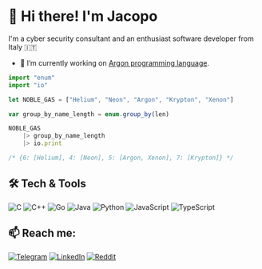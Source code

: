 # 👋 Hi there! I'm Jacopo

I'm a cyber security consultant and an enthusiast software developer from Italy 🇮🇹

- 🔭 I’m currently working on [Argon programming language](https://github.com/argonlang/argon).

```js
import "enum"
import "io"

let NOBLE_GAS = ["Helium", "Neon", "Argon", "Krypton", "Xenon"]

var group_by_name_length = enum.group_by(len)

NOBLE_GAS
    |> group_by_name_length
    |> io.print

/* {6: [Helium], 4: [Neon], 5: [Argon, Xenon], 7: [Krypton]} */
```

## 🛠️ Tech & Tools
![C](https://img.shields.io/badge/c-%2300599C.svg?style=for-the-badge&logo=c&logoColor=white)
![C++](https://img.shields.io/badge/c++-%2300599C.svg?style=for-the-badge&logo=c%2B%2B&logoColor=white)
![Go](https://img.shields.io/badge/go-%2300ADD8.svg?style=for-the-badge&logo=go&logoColor=white)
![Java](https://img.shields.io/badge/java-%23ED8B00.svg?style=for-the-badge&logo=java&logoColor=white)
![Python](https://img.shields.io/badge/python-3670A0?style=for-the-badge&logo=python&logoColor=ffdd54)
![JavaScript](https://img.shields.io/badge/javascript-%23323330.svg?style=for-the-badge&logo=javascript&logoColor=%23F7DF1E)
![TypeScript](https://img.shields.io/badge/typescript-%23007ACC.svg?style=for-the-badge&logo=typescript&logoColor=white)

## 📫 Reach me:
[![Telegram](https://img.shields.io/badge/Telegram-2CA5E0?style=for-the-badge&logo=telegram&logoColor=white)](https://t.me/jacopodl)
[![LinkedIn](https://img.shields.io/badge/linkedin-%230077B5.svg?style=for-the-badge&logo=linkedin&logoColor=white)](https://www.linkedin.com/in/jacopodl/)
[![Reddit](https://img.shields.io/badge/Reddit-FF4500?style=for-the-badge&logo=reddit&logoColor=white)](https://www.reddit.com/user/jacopodl)

<!--
**jacopodl/jacopodl** is a ✨ _special_ ✨ repository because its `README.md` (this file) appears on your GitHub profile.

Here are some ideas to get you started:

- 🔭 I’m currently working on ...
- 🌱 I’m currently learning ...
- 👯 I’m looking to collaborate on ...
- 🤔 I’m looking for help with ...
- 💬 Ask me about ...
- 📫 How to reach me: ...
- 😄 Pronouns: ...
- ⚡ Fun fact: ...
-->
